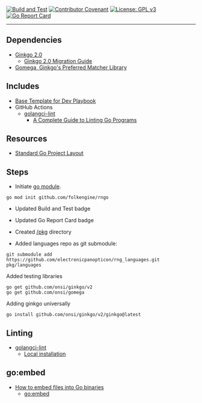 [![Build and Test](https://github.com/devplaybooks/.baseline/actions/workflows/CI.yml/badge.svg)](https://github.com/folkengine/rngo/blob/main/.github/workflows/CI.yml)
[![Contributor Covenant](https://img.shields.io/badge/Contributor%20Covenant-2.1-4baaaa.svg)](CODE_OF_CONDUCT.md)
[![License: GPL v3](https://img.shields.io/badge/License-GPLv3-blue.svg)](LICENSE)
[![Go Report Card](https://goreportcard.com/badge/github.com/golang-standards/project-layout?style=flat-square)](https://goreportcard.com/report/github.com/folkengine/rngo)

---

## Dependencies

* [Ginkgo 2.0](https://github.com/onsi/ginkgo)
  * [Ginkgo 2.0 Migration Guide](https://github.com/onsi/ginkgo/blob/ver2/docs/MIGRATING_TO_V2.md)
* [Gomega, Ginkgo's Preferred Matcher Library](https://github.com/onsi/gomega)

## Includes

* [Base Template for Dev Playbook](https://github.com/devplaybooks/.baseline)
* GitHub Actions
  * [golangci-lint](https://github.com/golangci/golangci-lint-action)
    * [A Complete Guide to Linting Go Programs](https://freshman.tech/linting-golang/)

## Resources

* [Standard Go Project Layout](https://github.com/golang-standards/project-layout)

## Steps

* Initiate [go module](https://go.dev/doc/modules/gomod-ref).

```shell
go mod init github.com/folkengine/rngo
```

* Updated Build and Test badge
* Updated Go Report Card badge
* Created [/pkg](https://github.com/golang-standards/project-layout/tree/master/pkg) directory

* Added languages repo as git submodule: 

```shell
git submodule add https://github.com/electronicpanopticon/rng_languages.git pkg/languages
```

Added testing libraries

```shell
go get github.com/onsi/ginkgo/v2
go get github.com/onsi/gomega
```

Adding ginkgo universally

```shell
go install github.com/onsi/ginkgo/v2/ginkgo@latest
```

## Linting

* [golangci-lint](https://github.com/golangci/golangci-lint)
  * [Local installation](https://golangci-lint.run/usage/install/#local-installation)

## go:embed

* [How to embed files into Go binaries](https://stackoverflow.com/questions/17796043/how-to-embed-files-into-go-binaries)
  * [go:embed](https://pkg.go.dev/embed@master)
